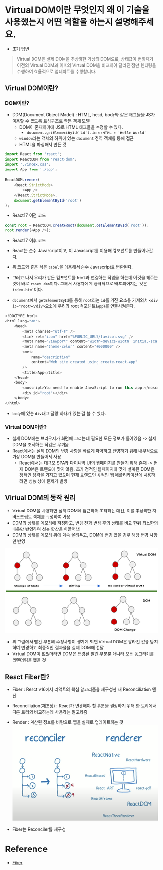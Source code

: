 # Virtual DOM이란 무엇인지 왜 이 기술을 사용했는지 어떤 역할을 하는지 설명해주세요.

- 초기 답변
> Virtual DOM은 실제 DOM을 추상화한 가상의 DOM으로, 상태값이 변화하기 이전의 Virtual DOM과 이후의 Virtual DOM을 비교하여 달라진 점만 렌더링을 수행하여 효율적으로 업데이트를 수행합니다.

## Virtual DOM이란?
### DOM이란?
- DOM(Document Object Model) : HTML, head, body와 같은 태그들을 JS가 이용할 수 있도록 트리구조로 만든 객체 모델
  - DOM이 존재하기에 JS로 HTML 태그들을 수정할 수 있다.
    - `document.getElementById('id').innerHTML = 'Hello World'`
  - `window`라는 객체의 하위에 있는 `document` 전역 객체를 통해 접근
  - HTML을 파싱해서 만든 것

```js
import React from 'react';
import ReactDOM from 'react-dom';
import './index.css';
import App from './app';

ReactDOM.render(
	<React.StrictMode>
  		<App />
  	</React.StrictMode>,
  	document.getElementById('root')
);
```
- React17 이전 코드

```js
const root = ReactDOM.createRoot(document.getElementById('root'));
root.render(<App />);
```
- React17 이후 코드

- React는 순수 Javascript이고, 이 Javascript를 이용해 컴포넌트를 만들어나간다.
- 위 코드와 같은 식은 `babel`을 이용해서 순수 Javascript로 변환된다.
- 그러고 나서 우리가 만든 컴포넌트를 `html`과 연결하는 작업을 하는데 이것을 해주는 것이 바로 `react-dom`이다. 그래서 사용자에게 궁극적으로 배포되어지는 것은 `index.html`이다.
- `document`에서 `getElementById`를 통해 `root`라는 `id`를 가진 요소를 가져와서 `<div id="root></div>`요소에 우리의 root 컴포넌트(`App`)를 연결시켜준다. 

```js
<!DOCTYPE html>
<html lang="en">
    <head>
        <meta charset="utf-8" />
        <link rel="icon" href="%PUBLIC_URL%/favicon.svg" />
        <meta name="viewport" content="width=device-width, initial-scale=1" />
        <meta name="theme-color" content="#000000" />
        <meta
            name="description"
            content="Web site created using create-react-app"
        />
        <title>App</title>
    </head>
    <body>
        <noscript>You need to enable JavaScript to run this app.</noscript>
        <div id="root"></div>
    </body>
</html>
```
- `body`에 있는 `div`태그 달랑 하나가 있는 걸 볼 수 있다.

### Virtual DOM이란?
- 실제 DOM에는 브라우저가 화면에 그리는데 필요한 모든 정보가 들어있음 -> 실제 DOM을 조작하는 작업은 무거움
- React에서는 실제 DOM의 변경 사항을 빠르게 파악하고 반영하기 위해 내부적으로 가상 DOM을 만들어서 사용
  - React에서는 대규모 SPA와 다이나믹 UI의 웹페이지를 만들기 위해 존재 -> 현재 DOM은 트렌드에 맞지 않음. 초기 정적인 웹페이지에 맞게 설계된 DOM은 정적인 성격을 가지고 있으며 현재 트렌드인 동적인 웹 애플리케이션에 사용하려면 성능 상에 문제가 발생

## Virtual DOM의 동작 원리
- Virtual DOM을 사용하면 실제 DOM에 접근하며 조작하는 대신, 이를 추상화한 자바스크립트 객체를 구성하여 사용
- DOM의 상태를 메모리에 저장하고, 변경 전과 변경 후의 상태를 비교 한뒤 최소한의 내용만 반영하여 성능 향상을 이끌어냄
- DOM의 상태를 메모리 위에 계속 올려두고, DOM에 변경 있을 경우 해당 변경 사항만 반영

![Alt text](image.png)
- 위 그림에서 빨간 부분에 수정사항이 생기게 되면 Virtual DOM은 달라진 값을 탐지하여 변경하고 최종적인 결과물을 실제 DOM에 전달
- Virtual DOM이 없었더라면 DOM은 변경된 빨간 부분뿐 아니라 모든 동그라미를 리렌더링을 했을 것

## React Fiber란?
- Fiber : React v16에서 리액트의 핵심 알고리즘을 재구성한 새 Reconciliation 엔진
- Reconciliation(재조정) : React가 변경해야 할 부분을 결정하기 위해 한 트리에서 다른 트리와 비교하는데 사용하는 알고리즘
- Render : 계산된 정보를 바탕으로 앱을 실제로 업데이트하는 것
![Alt text](image-1.png)

- Fiber는 Reconciler를 재구성


# Reference
- [Fiber](https://velog.io/@jangws/React-Fiber)